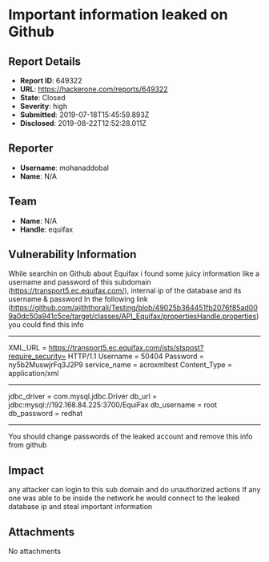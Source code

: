 # Important information leaked on Github

## Report Details
- **Report ID**: 649322
- **URL**: https://hackerone.com/reports/649322
- **State**: Closed
- **Severity**: high
- **Submitted**: 2019-07-18T15:45:59.893Z
- **Disclosed**: 2019-08-22T12:52:28.011Z

## Reporter
- **Username**: mohanaddobal
- **Name**: N/A

## Team
- **Name**: N/A
- **Handle**: equifax

## Vulnerability Information
While searchin on Github about Equifax i found some juicy information like a username and password of this subdomain (https://transport5.ec.equifax.com/), internal ip of the database and its username & password 
 In the following link (https://github.com/ajiththorali/Testing/blob/49025b364451fb2076f85ad009a0dc50a941c5ce/target/classes/API_Equifax/propertiesHandle.properties) you could find this info 
*******
XML_URL = https://transport5.ec.equifax.com/ists/stspost?require_security= HTTP/1.1
Username = 50404
Password = ny5b2MuswjrFq3J2P9
service_name = acroxmltest
Content_Type = application/xml
*******
jdbc_driver = com.mysql.jdbc.Driver
db_url = jdbc:mysql://192.168.84.225:3700/EquiFax
db_username = root
db_password = redhat
*********

You should change passwords of the leaked account and remove this info from github

## Impact

any attacker can login to this sub domain and do unauthorized actions
If any one was able to be inside the network he would connect to the leaked database ip and steal important information

## Attachments
No attachments

